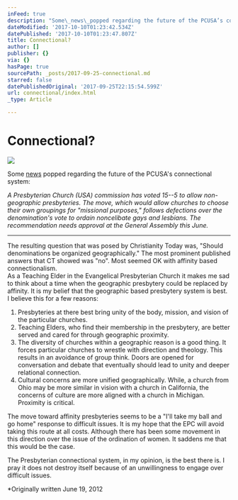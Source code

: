```yaml
---
inFeed: true
description: "Some\_news\_popped regarding the future of the PCUSA’s connectional system:"
dateModified: '2017-10-10T01:23:42.534Z'
datePublished: '2017-10-10T01:23:47.807Z'
title: Connectional?
author: []
publisher: {}
via: {}
hasPage: true
sourcePath: _posts/2017-09-25-connectional.md
starred: false
datePublishedOriginal: '2017-09-25T22:15:54.599Z'
url: connectional/index.html
_type: Article

---
```

# Connectional?
![](https://the-grid-user-content.s3-us-west-2.amazonaws.com/396bb231-5d0c-48d0-aefa-ef020a803337.jpg)

Some [news][0] popped regarding the future of the PCUSA's connectional system:

_A Presbyterian Church (USA) commission has voted 15--5 to allow non-geographic presbyteries. The move, which would allow churches to choose their own groupings for "missional purposes," follows defections over the denomination's vote to ordain noncelibate gays and lesbians. The recommendation needs approval at the General Assembly this June._

---

The resulting question that was posed by Christianity Today was, "Should denominations be organized geographically." The most prominent published answers that CT showed was "no". Most seemed OK with affinity based connectionalism.  
As a Teaching Elder in the Evangelical Presbyterian Church it makes me sad to think about a time when the geographic presbytery could be replaced by affinity. It is my belief that the geographic based presbytery system is best. I believe this for a few reasons:

1. Presbyteries at there best bring unity of the body, mission, and vision of the particular churches.
2. Teaching Elders, who find their membership in the presbytery, are better served and cared for through geographic proximity.
3. The diversity of churches within a geographic reason is a good thing. It forces particular churches to wrestle with direction and theology. This results in an avoidance of group think. Doors are opened for conversation and debate that eventually should lead to unity and deeper relational connection.
4. Cultural concerns are more unified geographically. While, a church from Ohio may be more similar in vision with a church in California, the concerns of culture are more aligned with a church in Michigan. Proximity is critical.

The move toward affinity presbyteries seems to be a "I'll take my ball and go home" response to difficult issues. It is my hope that the EPC will avoid taking this route at all costs. Although there has been some movement in this direction over the issue of the ordination of women. It saddens me that this would be the case.

The Presbyterian connectional system, in my opinion, is the best there is. I pray it does not destroy itself because of an unwillingness to engage over difficult issues.

\*Originally written June 19, 2012

[0]: http://www.christianitytoday.com/ct/2012/june/should-denominations-be-organized-geographically.html